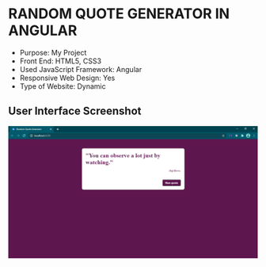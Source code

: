 # RANDOM QUOTE GENERATOR IN ANGULAR

* Purpose: My Project
* Front End: HTML5, CSS3
* Used JavaScript Framework: Angular
* Responsive Web Design: Yes
* Type of Website: Dynamic

<h2> User Interface Screenshot </h2> 
  <img src="SCREENSHOT/PIC1.png">
    